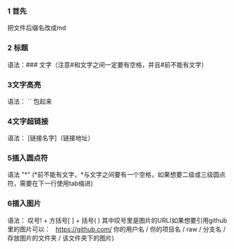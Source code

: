 ### 1 首先
把文件后缀名改成md
### 2 标题
语法：### 文字（注意#和文字之间一定要有空格，并且#前不能有文字）
### 3文字高亮
语法： \`\` 包起来
### 4文字超链接
语法： [链接名字]（链接地址）
### 5插入圆点符
语法 "*" (*前不能有文字，*与文字之间要有一个空格，如果想要二级或三级圆点符，需要在下一行使用tab缩进)
### 6插入图片  
语法： 叹号! + 方括号[ ] + 括号( ) 其中叹号里是图片的URL(如果想要引用github里的图片可以：  
https://github.com/ 你的用户名 / 你的项目名 / raw / 分支名 / 存放图片的文件夹 / 该文件夹下的图片)
### 
